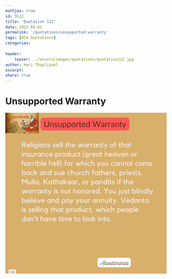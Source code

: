 ```yaml
---
mathjax: true
id: 9122
title: 'Quotation 122'
date: 2022-04-02
permalink: '/quotations/unsupported-warranty'
tags: [WIA Quotations] 
categories: 

header:
    teaser: ../assets/images/quotations/quotation122.jpg
author: Hari Thapliyaal 
excerpt:
share: true 
---
```


# Unsupported Warranty

![Unsupported Warranty](../assets/images/quotations/quotation122.jpg)
